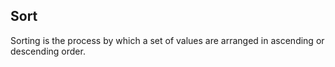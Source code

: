 ## Sort

Sorting is the process by which a set of values are arranged in 
ascending or descending order.  
